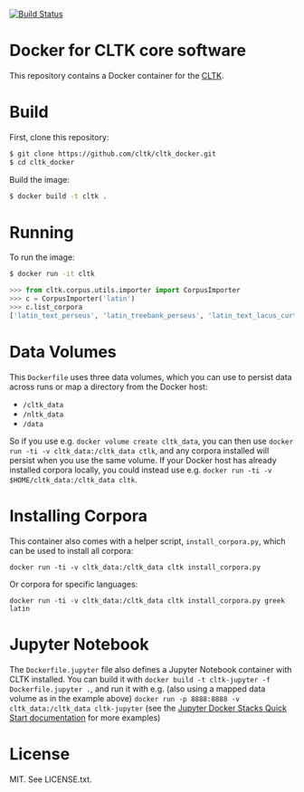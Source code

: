 [![Build Status](https://travis-ci.org/cltk/cltk_docker.svg?branch=master)](https://travis-ci.org/cltk/cltk_docker)

# Docker for CLTK core software
This repository contains a Docker container for the [CLTK](http://cltk.org).


# Build
First, clone this repository:
``` bash
$ git clone https://github.com/cltk/cltk_docker.git
$ cd cltk_docker
```

Build the image:
```bash
$ docker build -t cltk .
```

# Running
To run the image:
```bash
$ docker run -it cltk
```

```python
>>> from cltk.corpus.utils.importer import CorpusImporter
>>> c = CorpusImporter('latin')
>>> c.list_corpora
['latin_text_perseus', 'latin_treebank_perseus', 'latin_text_lacus_curtius', 'latin_text_latin_library', 'phi5', 'phi7', 'latin_proper_names_cltk', 'latin_models_cltk', 'latin_pos_lemmata_cltk', 'latin_treebank_index_thomisticus', 'latin_lexica_perseus', 'latin_training_set_sentence_cltk', 'latin_word2vec_cltk', 'latin_text_antique_digiliblt', 'latin_text_corpus_grammaticorum_latinorum']
```

# Data Volumes

This `Dockerfile` uses three data volumes, which you can use to persist data across runs or map a directory from the Docker host:

* `/cltk_data`
* `/nltk_data`
* `/data`

So if you use e.g. `docker volume create cltk_data`, you can then use `docker run -ti -v cltk_data:/cltk_data ctlk`, and any corpora installed will persist when you use the same volume. If your Docker host has already installed corpora locally, you could instead use e.g. `docker run -ti -v $HOME/cltk_data:/cltk_data cltk`.

# Installing Corpora

This container also comes with a helper script, `install_corpora.py`, which can be used to install all corpora:

    docker run -ti -v cltk_data:/cltk_data cltk install_corpora.py

Or corpora for specific languages:

    docker run -ti -v cltk_data:/cltk_data cltk install_corpora.py greek latin

# Jupyter Notebook

The `Dockerfile.jupyter` file also defines a Jupyter Notebook container with CLTK installed. You can build it with `docker build -t cltk-jupyter -f Dockerfile.jupyter .`, and run it with e.g. (also using a mapped data volume as in the example above) `docker run -p 8888:8888 -v cltk_data:/cltk_data cltk-jupyter` (see the [Jupyter Docker Stacks Quick Start documentation](https://github.com/jupyter/docker-stacks#quick-start) for more examples)

# License
MIT. See LICENSE.txt.
